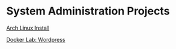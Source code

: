 # System Administration Projects

[Arch Linux Install](./arch.md)

[Docker Lab: Wordpress](./docker.md)
